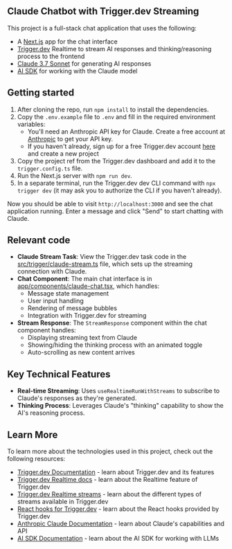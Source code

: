 ## Claude Chatbot with Trigger.dev Streaming

This project is a full-stack chat application that uses the following:

- A [Next.js](https://nextjs.org/) app for the chat interface
- [Trigger.dev](https://trigger.dev) Realtime to stream AI responses and thinking/reasoning process to the frontend
- [Claude 3.7 Sonnet](https://www.anthropic.com/claude) for generating AI responses
- [AI SDK](https://sdk.vercel.ai/docs/introduction) for working with the Claude model

## Getting started

1. After cloning the repo, run `npm install` to install the dependencies.
2. Copy the `.env.example` file to `.env` and fill in the required environment variables:
   - You'll need an Anthropic API key for Claude. Create a free account at [Anthropic](https://console.anthropic.com/signup) to get your API key.
   - If you haven't already, sign up for a free Trigger.dev account [here](https://cloud.trigger.dev/login) and create a new project
3. Copy the project ref from the Trigger.dev dashboard and add it to the `trigger.config.ts` file.
4. Run the Next.js server with `npm run dev`.
5. In a separate terminal, run the Trigger.dev dev CLI command with `npx trigger dev` (it may ask you to authorize the CLI if you haven't already).

Now you should be able to visit `http://localhost:3000` and see the chat application running. Enter a message and click "Send" to start chatting with Claude.

## Relevant code

- **Claude Stream Task**: View the Trigger.dev task code in the [src/trigger/claude-stream.ts](src/trigger/claude-stream.ts) file, which sets up the streaming connection with Claude.
- **Chat Component**: The main chat interface is in [app/components/claude-chat.tsx](app/components/claude-chat.tsx), which handles:
  - Message state management
  - User input handling
  - Rendering of message bubbles
  - Integration with Trigger.dev for streaming
- **Stream Response**: The `StreamResponse` component within the chat component handles:
  - Displaying streaming text from Claude
  - Showing/hiding the thinking process with an animated toggle
  - Auto-scrolling as new content arrives

## Key Technical Features

- **Real-time Streaming**: Uses `useRealtimeRunWithStreams` to subscribe to Claude's responses as they're generated.
- **Thinking Process**: Leverages Claude's "thinking" capability to show the AI's reasoning process.

## Learn More

To learn more about the technologies used in this project, check out the following resources:

- [Trigger.dev Documentation](https://trigger.dev/docs) - learn about Trigger.dev and its features
- [Trigger.dev Realtime docs](https://trigger.dev/docs/realtime) - learn about the Realtime feature of Trigger.dev
- [Trigger.dev Realtime streams](https://trigger.dev/docs/realtime/streams) - learn about the different types of streams available in Trigger.dev
- [React hooks for Trigger.dev](https://trigger.dev/docs/frontend/react-hooks) - learn about the React hooks provided by Trigger.dev
- [Anthropic Claude Documentation](https://docs.anthropic.com/) - learn about Claude's capabilities and API
- [AI SDK Documentation](https://sdk.vercel.ai/docs/introduction) - learn about the AI SDK for working with LLMs
